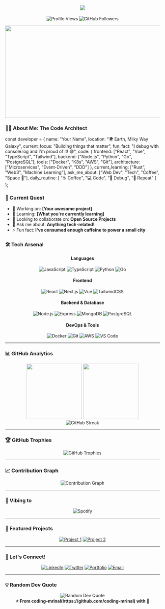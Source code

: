 
<h1 align="center">
  <img src="https://readme-typing-svg.herokuapp.com/?lines=Hello,+World!+👋;I'm+M.R.I.N.A.L;Welcome+to+my+Digital+Workshop!&center=true&size=30">
</h1>


<p align="center">
  <img src="https://komarev.com/ghpvc/?username=YOUR-USERNAME&label=Profile%20Visitors&color=0e75b6&style=flat" alt="Profile Views" />
  <img src="https://img.shields.io/github/followers/YOUR-USERNAME?label=Followers&style=social" alt="GitHub Followers" />
</p>


<div align="center">
  <img src="https://media.giphy.com/media/dWesBcTLavkZuG35MI/giphy.gif" width="600" height="300"/>
</div>



### 🧙‍♂️ About Me: The Code Architect


const developer = {
    name: "Your Name",
    location: "🌍 Earth, Milky Way Galaxy",
    current_focus: "Building things that matter",
    fun_fact: "I debug with console.log and I'm proud of it! 😄",
    code: {
        frontend: ["React", "Vue", "TypeScript", "Tailwind"],
        backend: ["Node.js", "Python", "Go", "PostgreSQL"],
        tools: ["Docker", "K8s", "AWS", "Git"],
        architecture: ["Microservices", "Event-Driven", "DDD"]
    },
    current_learning: ["Rust", "Web3", "Machine Learning"],
    ask_me_about: ["Web Dev", "Tech", "Coffee", "Space 🚀"],
    daily_routine: [
        "☕ Coffee",
        "💻 Code", 
        "🐛 Debug",
        "🔁 Repeat"
    ]
};



### 🎯 Current Quest

- 🔭 Working on: **[Your awesome project]**
- 🌱 Learning: **[What you're currently learning]**
- 👯 Looking to collaborate on: **Open Source Projects**
- 💬 Ask me about: **Anything tech-related!**
- ⚡ Fun fact: **I've consumed enough caffeine to power a small city**



### 🛠️ Tech Arsenal

<div align="center">

#### Languages
![JavaScript](https://img.shields.io/badge/-JavaScript-F7DF1E?style=for-the-badge&logo=javascript&logoColor=black)
![TypeScript](https://img.shields.io/badge/-TypeScript-3178C6?style=for-the-badge&logo=typescript&logoColor=white)
![Python](https://img.shields.io/badge/-Python-3776AB?style=for-the-badge&logo=python&logoColor=white)
![Go](https://img.shields.io/badge/-Go-00ADD8?style=for-the-badge&logo=go&logoColor=white)

#### Frontend
![React](https://img.shields.io/badge/-React-61DAFB?style=for-the-badge&logo=react&logoColor=black)
![Next.js](https://img.shields.io/badge/-Next.js-000000?style=for-the-badge&logo=next.js&logoColor=white)
![Vue](https://img.shields.io/badge/-Vue.js-4FC08D?style=for-the-badge&logo=vue.js&logoColor=white)
![TailwindCSS](https://img.shields.io/badge/-TailwindCSS-38B2AC?style=for-the-badge&logo=tailwind-css&logoColor=white)

#### Backend & Database
![Node.js](https://img.shields.io/badge/-Node.js-339933?style=for-the-badge&logo=node.js&logoColor=white)
![Express](https://img.shields.io/badge/-Express-000000?style=for-the-badge&logo=express&logoColor=white)
![MongoDB](https://img.shields.io/badge/-MongoDB-47A248?style=for-the-badge&logo=mongodb&logoColor=white)
![PostgreSQL](https://img.shields.io/badge/-PostgreSQL-336791?style=for-the-badge&logo=postgresql&logoColor=white)

#### DevOps & Tools
![Docker](https://img.shields.io/badge/-Docker-2496ED?style=for-the-badge&logo=docker&logoColor=white)
![Git](https://img.shields.io/badge/-Git-F05032?style=for-the-badge&logo=git&logoColor=white)
![AWS](https://img.shields.io/badge/-AWS-232F3E?style=for-the-badge&logo=amazon-aws&logoColor=white)
![VS Code](https://img.shields.io/badge/-VS%20Code-007ACC?style=for-the-badge&logo=visual-studio-code&logoColor=white)

</div>

---

### 📊 GitHub Analytics

<div align="center">
  <img height="180em" src="https://github-readme-stats.vercel.app/api?username=coding-mrinal&show_icons=true&theme=radical&include_all_commits=true&count_private=true"/>
  <img height="180em" src="https://github-readme-stats.vercel.app/api/top-langs/?username=coding-mrinal&layout=compact&langs_count=8&theme=radical"/>
</div>

<div align="center">
  <img src="https://github-readme-streak-stats.herokuapp.com/?user=coding-mrinal&theme=radical" alt="GitHub Streak" />
</div>

---

### 🏆 GitHub Trophies

<div align="center">
  <img src="https://github-profile-trophy.vercel.app/?username=YOUR-USERNAME&theme=radical&no-frame=false&no-bg=false&margin-w=4" alt="GitHub Trophies" />
</div>

---

### 📈 Contribution Graph

<div align="center">
  <img src="https://github-readme-activity-graph.vercel.app/graph?username=YOUR-USERNAME&theme=react-dark&hide_border=true" alt="Contribution Graph" />
</div>

---

### 🎵 Vibing to

<div align="center">
  <img src="https://spotify-github-profile.vercel.app/api/view?uid=YOUR-SPOTIFY-ID&cover_image=true&theme=default&bar_color=53b14f&bar_color_cover=false" alt="Spotify" />
</div>

---

### 💼 Featured Projects

<div align="center">
  
[![Project 1](https://github-readme-stats.vercel.app/api/pin/?username=YOUR-USERNAME&repo=PROJECT-1&theme=radical)](https://github.com/YOUR-USERNAME/PROJECT-1)
[![Project 2](https://github-readme-stats.vercel.app/api/pin/?username=YOUR-USERNAME&repo=PROJECT-2&theme=radical)](https://github.com/YOUR-USERNAME/PROJECT-2)

</div>

---

### 🤝 Let's Connect!

<div align="center">
  
[![LinkedIn](https://img.shields.io/badge/LinkedIn-0077B5?style=for-the-badge&logo=linkedin&logoColor=white)](https://linkedin.com/in/YOUR-LINKEDIN)
[![Twitter](https://img.shields.io/badge/Twitter-1DA1F2?style=for-the-badge&logo=twitter&logoColor=white)](https://twitter.com/YOUR-TWITTER)
[![Portfolio](https://img.shields.io/badge/Portfolio-FF5722?style=for-the-badge&logo=google-chrome&logoColor=white)](https://your-portfolio.com)
[![Email](https://img.shields.io/badge/Email-D14836?style=for-the-badge&logo=gmail&logoColor=white)](mailto:mrinalmahapatra2004@gmail.com)

</div>

---

### 💡 Random Dev Quote

<div align="center">
  <img src="https://quotes-github-readme.vercel.app/api?type=horizontal&theme=radical" alt="Random Dev Quote" />
</div>



<div align="center">
  <b>⭐ From coding-mrinal(https://github.com/coding-mrinal) with 💙</b>
</div>
